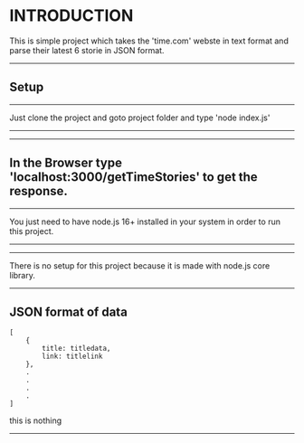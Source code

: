 # INTRODUCTION
This is simple project which takes the 'time.com' webste in text format and parse their latest 6 storie in JSON format.

---

## Setup
***
Just clone the project and goto project folder and type 'node index.js'
***
----
In the Browser type 'localhost:3000/getTimeStories' to get the response.
----

****
You just need to have node.js 16+ installed in your system in order to run this project.
****
****
There is no setup for this project because it is made with node.js core library.
****

## JSON format of data
    [
        {
            title: titledata,
            link: titlelink
        },
        .
        .
        .
        .
    ]


this is nothing
***
